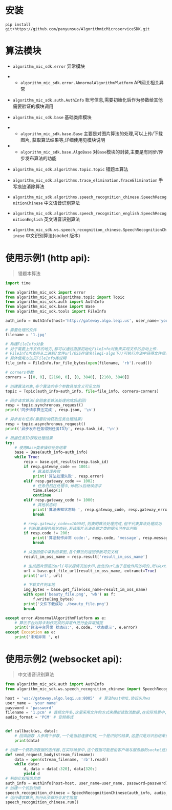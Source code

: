 # 安装  
`pip install git+https://github.com/panyunsuo/AlgorithmicMicroserviceSDK.git`

# 算法模块

* `algorithm_mic_sdk.error` 异常模块  
* * `algorithm_mic_sdk.error.AbnormalAlgorithmPlatform` API网关相关异常  
* `algorithm_mic_sdk.auth.AuthInfo` 账号信息,需要初始化后作为参数给其他需要验证的模块调用  
* `algorithm_mic_sdk.base` 基础类库模块
* * `algorithm_mic_sdk.base.Base` 主要是对图片算法的处理,可以上传/下载图片, 获取算法结果等,详细使用见模块说明
* * `algorithm_mic_sdk.base.AlgoBase` 对`Base`模块的封装,主要是有同步/异步发布算法的功能
* `algorithm_mic_sdk.algorithms.topic.Topic` 错题本算法
* `algorithm_mic_sdk.algorithms.trace_elimination.TraceElimination` 手写痕迹消除算法
* `algorithm_mic_sdk.algorithms.speech_recognition_chinese.SpeechRecognitionChinese` 中文语音识别算法
* `algorithm_mic_sdk.algorithms.speech_recognition_english.SpeechRecognitionEnglish` 英文语音识别算法

* `algorithm_mic_sdk.ws.speech_recognition_chinese.SpeechRecognitionChinese` 中文识别算法(socket 版本)

# 使用示例1 (http api): 
> 错题本算法

```python
import time

from algorithm_mic_sdk import error
from algorithm_mic_sdk.algorithms.topic import Topic
from algorithm_mic_sdk.auth import AuthInfo
from algorithm_mic_sdk.base import Base
from algorithm_mic_sdk.tools import FileInfo

auth_info = AuthInfo(host='http://gateway.algo.leqi.us', user_name='your name', password='your password')

# 需要处理的文件
filename = '1.jpg'

# 构建FileInfo对象
# 对于需要上传文件的地方,都可以通过直接初始化FileInfo对象来实现文件的自动上传.
# FileInfo内支持从二进制/文件url/OSS存储名(leqi-algo下)/可执行方法中获得文件信息
# 具体使用方法见FileInfo类说明
file_info = FileInfo.for_file_bytes(open(filename, 'rb').read())

# corners参数
corners = [[0, 0], [2160, 0], [0, 3840], [2160, 3840]]

# 创建算法对象,各个算法的各个参数具体含义可见文档
topic = Topic(auth_info=auth_info, file=file_info, corners=corners)

# 同步请求算法(会阻塞至算法处理完成后返回)
resp = topic.synchronous_request()
print('同步请求算法完成', resp.json, '\n')

# 异步发布任务(需要轮询获取任务处理结果)
resp = topic.asynchronous_request()
print('异步发布任务得到任务ID为', resp.task_id, '\n')

# 根据任务ID获取处理结果
try:
    # 使用Base类来操作任务结果
    base = Base(auth_info=auth_info)
    while True:
        resp = base.get_results(resp.task_id)
        if resp.gateway_code == 1001:
            # 算法处理失败
            print('算法处理失败', resp.error)
        elif resp.gateway_code == 1002:
            # 任务仍然在处理中,休眠1s后继续请求
            time.sleep(1)
            continue
        elif resp.gateway_code != 1000:
            # 其他状态码
            print('算法未知状态码 ', resp.gateway_code, resp.gateway_error)
            break

        # resp.gateway_code==1000时,则表明算法处理完成,但不代表算法处理成功
        # 判断算法服务器状态码,若该图片无法处理之类的提示可在此判断
        if resp.code != 200:
            print('算法制作异常 code:', resp.code, 'message', resp.message)
            break

        # 从返回值中拿到结果图,各个算法的返回参数可见文档
        result_im_oss_name = resp.result['result_im_oss_name']

        # 生成图片预览的url(可以视情况加水印,此处的url由于是给外网访问的,所以extranet参数要为True)
        url = base.get_file_url(result_im_oss_name, extranet=True)
        print('url', url)

        # 下载文件到本地
        img_bytes = base.get_file(oss_name=result_im_oss_name)
        with open('beauty_file.png', 'wb') as f:
            f.write(img_bytes)
        print('文件下载成功 ./beauty_file.png')
        break

except error.AbnormalAlgorithmPlatform as e:
    # 算法平台对除未制作完成的异常外进行全异常捕捉
    print('算法平台异常 状态码:', e.code, '状态提示', e.error)
except Exception as e:
    print('未知异常 ', e)
```

# 使用示例2 (websocket api):
> 中文语音识别算法

```python
from algorithm_mic_sdk.auth import AuthInfo
from algorithm_mic_sdk.ws.speech_recognition_chinese import SpeechRecognitionChinese

host = 'ws://gateway.algo.leqi.us:8005'  # 算法host地址,协议头为ws
user_name = 'your name'
password = 'password'
filename = '1.pcm' # 音频文件名,这里采用文件的方式来模拟读取流数据,在实际场景中,这个数据可能是由客户端与服务器的socket连接句柄中读取
audio_format = 'PCM' # 音频格式


def callback(ws, data):
    # 回调函数 入参两个参数,一个是当前连接句柄,一个是识别的结果,这里只是对识别结果做简单输出
    print(data)

# 创建一个获取流数据的迭代器,在实际场景中,这个数据可能是由客户端与服务器的socket连接句柄中读取
def send_request_body(stream_filename):
    data = open(stream_filename, 'rb').read()
    while data:
        d, data = data[:320], data[320:]
        yield d
# 初始化权限信息类
auth_info = AuthInfo(host=host, user_name=user_name, password=password)
# 创建一个识别句柄
speech_recognition_chinese = SpeechRecognitionChinese(auth_info, audio_format, send_request_body(filename), callback)
# 运行请求算法,执行此步骤将会发生阻塞
speech_recognition_chinese.run()
``` 